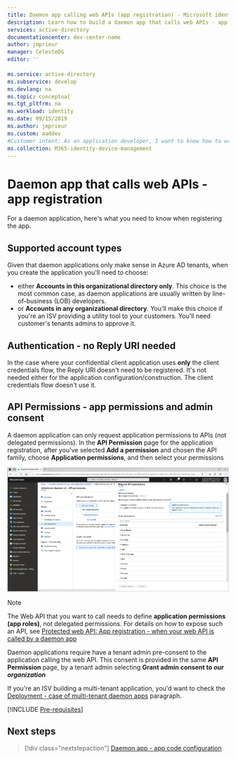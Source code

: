 ```yaml
---
title: Daemon app calling web APIs (app registration) - Microsoft identity platform
description: Learn how to build a daemon app that calls web APIs - app registration
services: active-directory
documentationcenter: dev-center-name
author: jmprieur
manager: CelesteDG
editor: ''

ms.service: active-directory
ms.subservice: develop
ms.devlang: na
ms.topic: conceptual
ms.tgt_pltfrm: na
ms.workload: identity
ms.date: 09/15/2019
ms.author: jmprieur
ms.custom: aaddev 
#Customer intent: As an application developer, I want to know how to write a daemon app that can call web APIs using the Microsoft identity platform for developers.
ms.collection: M365-identity-device-management
---
```


# Daemon app that calls web APIs - app registration

For a daemon application, here's what you need to know when registering the app.

## Supported account types

Given that daemon applications only make sense in Azure AD tenants, when you create the application you'll need to choose:

- either **Accounts in this organizational directory only**. This choice is the most common case, as daemon applications are usually written by line-of-business (LOB) developers.
- or **Accounts in any organizational directory**. You'll make this choice if you're an ISV providing a utility tool to your customers. You'll need customer's tenants admins to approve it.

## Authentication - no Reply URI needed

In the case where your confidential client application uses **only** the client credentials flow, the Reply URI doesn't need to be registered. It's not needed either for the application configuration/construction. The client credentials flow doesn't use it.

## API Permissions - app permissions and admin consent

A daemon application can only request application permissions to APIs (not delegated permissions). In the **API Permission** page for the application registration, after you've selected **Add a permission** and chosen the API family, choose **Application permissions**, and then select your permissions

![App permissions and admin consent](media/scenario-daemon-app/app-permissions-and-admin-consent.png)

> [!NOTE]
> The Web API that you want to call needs to define **application permissions (app roles)**, not delegated permissions. For details on how to expose such an API, see [Protected web API: App registration - when your web API is called by a daemon app](scenario-protected-web-api-app-registration#if-your-web-api-is-called-by-a-daemon-app)

Daemon applications require have a tenant admin pre-consent to the application calling the web API. This consent is provided in the same **API Permission** page, by a tenant admin selecting **Grant admin consent to *our organization***

If you're an ISV building a multi-tenant application, you'd want to check the [Deployment - case of multi-tenant daemon apps](scenario-daemon-production.md#deployment---case-of-multi-tenant-daemon-apps) paragraph.

[!INCLUDE [Pre-requisites](../../../includes/active-directory-develop-scenarios-registration-client-secrets.md)]

## Next steps

> [!div class="nextstepaction"]
> [Daemon app - app code configuration](./scenario-daemon-app-configuration.md)

